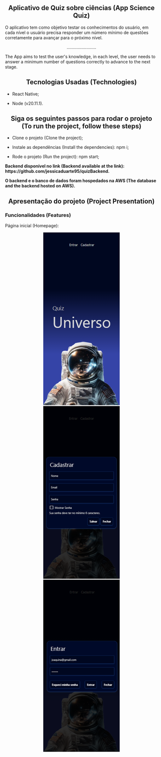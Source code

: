 <h2 align="center"> Aplicativo de Quiz sobre ciências (App Science Quiz) </h2>
O aplicativo tem como objetivo testar os conhecimentos do usuário, em cada nível o usuário precisa responder um número mínimo de questões corretamente para avançar para o próximo nível.
<p align="center">........................</p>
The App aims to test the user's knowledge, in each level, the user needs to answer a minimum number of questions correctly to advance to the next stage.

<h2 align="center"> Tecnologias Usadas (Technologies) </h2>

- React Native;

- Node  (v20.11.1).

<h2 align="center">  Siga os seguintes passos para rodar o projeto (To run the project, follow these steps) </h2>

- Clone o projeto (Clone the project);

- Instale as dependências (Install the dependencies): npm i;

- Rode o projeto (Run the project): npm start; 


<p> <strong>Backend disponível no link (Backend available at the link): https://github.com/jessicaduarte95/quizBackend. </strong> </p>
<p> <strong>O backend e o banco de dados foram hospedados na AWS (The database and the backend hosted on AWS). </strong></p>


<h2 align="center"> Apresentação do projeto (Project Presentation) </h2>

### Funcionalidades (Features)
<p>Página inicial (Homepage): </p>

<div display="flex" align="center">
  <img src="/img/foto1.png" alt="Parte Inicial"> 
  <img src="/img/foto2.png" alt="Cadastro">
  <img src="/img/foto3.png" alt="Login">
</div>
